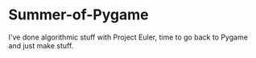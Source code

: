 Summer-of-Pygame
================

I've done algorithmic stuff with Project Euler, time to go back to Pygame and just make stuff.